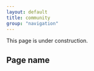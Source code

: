 ```yaml
---
layout: default
title: community
group: "navigation"
---
```


      
<p>This page is under construction.</p>
<h2>Page name</h2>     
